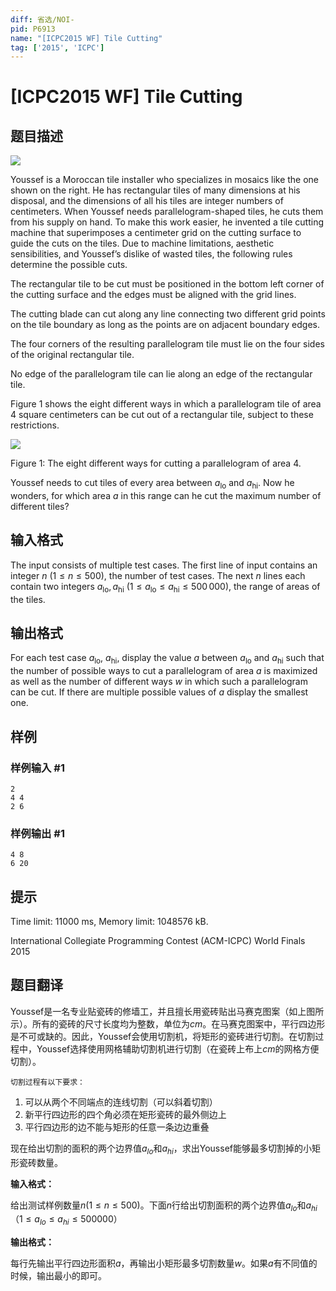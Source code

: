 ```yaml
---
diff: 省选/NOI-
pid: P6913
name: "[ICPC2015 WF] Tile Cutting"
tag: ['2015', 'ICPC']
---
```

# [ICPC2015 WF] Tile Cutting
## 题目描述

![](https://cdn.luogu.com.cn/upload/image_hosting/f8fpcjx7.png) 

Youssef is a Moroccan tile installer who specializes in mosaics like the one shown on the right. He has rectangular tiles of many dimensions at his disposal, and the dimensions of all his tiles are integer numbers of centimeters. When Youssef needs parallelogram-shaped tiles, he cuts them from his supply on hand. To make this work easier, he invented a tile cutting machine that superimposes a centimeter grid on the cutting surface to guide the cuts on the tiles. Due to machine limitations, aesthetic sensibilities, and Youssef’s dislike of wasted tiles, the following rules determine the possible cuts. 

The rectangular tile to be cut must be positioned in the bottom left corner of the cutting surface and the edges must be aligned with the grid lines.

The cutting blade can cut along any line connecting two different grid points on the tile boundary as long as the points are on adjacent boundary edges.

The four corners of the resulting parallelogram tile must lie on the four sides of the original rectangular tile.

No edge of the parallelogram tile can lie along an edge of the rectangular tile.

Figure 1 shows the eight different ways in which a parallelogram tile of area $4$ square centimeters can be cut out of a rectangular tile, subject to these restrictions.

![](https://cdn.luogu.com.cn/upload/image_hosting/figekxdx.png)

   Figure 1: The eight different ways for cutting a parallelogram of area 4. 

Youssef needs to cut tiles of every area between $a_{\text {lo}}$ and $a_{\text {hi}}$. Now he wonders, for which area $a$ in this range can he cut the maximum number of different tiles?
## 输入格式

The input consists of multiple test cases. The first line of input contains an integer $n$ ($1 \le n \le 500$), the number of test cases. The next $n$ lines each contain two integers $a_{\text {lo}}, a_{\text {hi}}$ ($1 \le a_{\text {lo}} \le a_{\text {hi}} \le 500\, 000$), the range of areas of the tiles.
## 输出格式

For each test case $a_{\text {lo}}$, $a_{\text {hi}}$, display the value $a$ between $a_{\text {lo}}$ and $a_{\text {hi}}$ such that the number of possible ways to cut a parallelogram of area $a$ is maximized as well as the number of different ways $w$ in which such a parallelogram can be cut. If there are multiple possible values of $a$ display the smallest one.
## 样例

### 样例输入 #1
```
2
4 4
2 6

```
### 样例输出 #1
```
4 8
6 20

```
## 提示

Time limit: 11000 ms, Memory limit: 1048576 kB. 

 International Collegiate Programming Contest (ACM-ICPC) World Finals 2015
## 题目翻译

Youssef是一名专业贴瓷砖的修墙工，并且擅长用瓷砖贴出马赛克图案（如上图所示）。所有的瓷砖的尺寸长度均为整数，单位为$cm$。在马赛克图案中，平行四边形是不可或缺的。因此，Youssef会使用切割机，将矩形的瓷砖进行切割。在切割过程中，Youssef选择使用网格辅助切割机进行切割（在瓷砖上布上$cm$的网格方便切割）。

	切割过程有以下要求：
1.	可以从两个不同端点的连线切割（可以斜着切割）
2.	新平行四边形的四个角必须在矩形瓷砖的最外侧边上
3.	平行四边形的边不能与矩形的任意一条边边重叠

现在给出切割的面积的两个边界值$a_{lo}$和$a_{hi}$，求出Youssef能够最多切割掉的小矩形瓷砖数量。

**输入格式：**

给出测试样例数量$n$($1≤n≤500$)。下面$n$行给出切割面积的两个边界值$a_{lo}$和$a_{hi}$（$1≤a_{lo}≤a_{hi}≤500 000$）

**输出格式：**

每行先输出平行四边形面积$a$，再输出小矩形最多切割数量$w$。如果$a$有不同值的时候，输出最小的即可。
